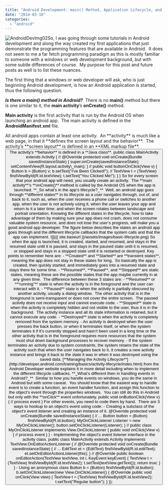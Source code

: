 ```yaml
---
title: "Android Development: main() Method, Application Lifecycle, and Event Handling"
date: "2014-03-18"
categories: 
  - "android"
---
```


![AndroidDevImg02](https://rodansotto.files.wordpress.com/2017/11/androiddevimg02.jpg?w=300)So, I was going through some tutorials in Android development and along the way created my first applications that just demonstrate the programming features that are available in Android.  It does not seem to me a far fetch programming paradigm as this is mostly familiar to someone with a windows or web development background, but with some subtle differences of course.  My purpose for this post and future posts as well is to list these nuances.

The first thing that a windows or web developer will ask, who is just beginning Android development, is how an Android application is started, thus the following question.

_**Is there a main() method in Android?**_  There is no **main()** method but there is one similar to it, the **main activity**’s **onCreate()** method.

**Main activity** is the first activity that is run by the Android OS when launching an android app.  The main activity is defined in the **AndroidManifest.xml** file.

<?xml version\="1.0" encoding\="utf-8"?\>
<manifest xmlns:android\="http://schemas.android.com/apk/res/android"
    package\="com.example.app" \>

    <application
        android:allowBackup\="true"
        android:icon\="@drawable/ic\_launcher"
        android:label\="@string/app\_name"
        android:theme\="@style/AppTheme" \>
        <activity
            android:name\="com.example.app.MainActivity"
            android:label\="@string/app\_name" \>
            <intent-filter\>
                <action android:name\="android.intent.action.MAIN" />

                <category android:name\="android.intent.category.LAUNCHER" />
            </intent-filter\>
        </activity\>
    </application\>

</manifest\>

All android apps contain at least one activity.  An **activity** is much like a web page, in that it **defines the screen layout and the behavior**.  The activity’s **screen layout** is defined in an **XML markup file**.

<RelativeLayout xmlns:android\="http://schemas.android.com/apk/res/android"
    xmlns:tools\="http://schemas.android.com/tools"
    android:layout\_width\="match\_parent"
    android:layout\_height\="match\_parent"
    android:paddingLeft\="@dimen/activity\_horizontal\_margin"
    android:paddingRight\="@dimen/activity\_horizontal\_margin"
    android:paddingTop\="@dimen/activity\_vertical\_margin"
    android:paddingBottom\="@dimen/activity\_vertical\_margin"
    tools:context\="com.example.app.MainActivity"\>

    <Button
        android:layout\_width\="wrap\_content"
        android:layout\_height\="wrap\_content"
        android:text\="Click me!!!"
        android:id\="@+id/button"
        android:layout\_marginTop\="30dp"
        android:onClick\="buttonOnClick"
        android:layout\_alignParentTop\="true"
        android:layout\_centerHorizontal\="true" />

    <TextView
        android:layout\_width\="wrap\_content"
        android:layout\_height\="wrap\_content"
        android:textAppearance\="?android:attr/textAppearanceLarge"
        android:text\="No text..."
        android:id\="@+id/textView"
        android:layout\_below\="@+id/button"
        android:layout\_centerHorizontal\="true"
        android:layout\_marginTop\="22dp" />
</RelativeLayout\>

The activity’s **behavior** is defined in a **Java class**.

public class MainActivity extends Activity {
    //
    @Override
    protected void onCreate(Bundle savedInstanceState) {
        super.onCreate(savedInstanceState);
        setContentView(R.layout.activity\_main);
    }
    //
    public void buttonOnClick(View v) {
        Button b = (Button) v;
        b.setText("I've Been Clicked!");
        //
        TextView t = (TextView) findViewById(R.id.textView);
        t.setText("You Clicked Me!");
    }
}

So for every screen that your android app will need, you usually create an activity.  The **main activity**’s **onCreate()** method is called by the Android OS when the app is launched.

**_So what’s in the app’s lifecycle?_**  Well, an android app goes through **different states** in its lifecycle as a user navigates through, out of, and back to it, such as, when the user receives a phone call or switches to another app, when the user is not actively using it, when the user leaves your app and return to it a later time; and when the screen rotates between landscape and portrait orientation.

Knowing the different states in the lifecycle, how to take advantage of them by making sure your app does not crash, does not consume valuable system resource, and does not lose the user’s progress, will make you a good android app developer.

The figure below describes the states an android app goes through and the different lifecycle callbacks that the system calls and that the app can implement.

![]({{ site.baseurl }}/assets/images/basic-lifecycle.png)



So when the app is launched, it is created, started, and resumed, and stays in the resumed state until it is paused, and stays in the paused state until it is resumed, or stopped and stays in a stopped state until it is restarted or destroyed.

Key points to remember here are:

- **Created** and **Started** are **transient states**, meaning the app does not stay in these states for long.  So basically the app is created, then quickly started, and immediately goes into a resumed state and stays there for some time.
- **Resumed**, **Paused**, and **Stopped** are static states, meaning these are the possible states that the app maybe currently in at any given time.  The difference between these 3 states are:
    - **Resumed** or **“running”** state is when the activity is in the foreground and the user can interact with it.
    - **Paused** state is when the activity is partially obscured by another activity, usually a dialog window.  The other activity that is in the foreground is semi-transparent or does not cover the entire screen.  The paused activity does not receive input and cannot execute code.
    - **Stopped** state is when the activity is completely hidden and not visible to the user, thus it is in the background.  The activity instance and all its state information is retained, but it cannot execute any code.
- **Destroyed** state is when the activity is completely removed from the system memory.
- An activity is destroyed when the user presses the back button, or when it terminates itself, or when the system terminates it if it’s currently stopped and hasn’t been used in a long time or the other activity that is in the foreground requires more resources that the system must shut down background processes to recover memory.
- If the system terminates an activity due to system constraints, the system retains the state of the activity such that when the user navigates back to it, it creates a new activity instance and brings it back to the state it was in when it was destroyed using the saved data.

[**Managing the Activity Lifecycle**](http://developer.android.com/training/basics/activity-lifecycle/index.html) from the Android Developer website explains it in more detail including when to implement the different lifecycle callbacks.

**_What’s different then in handling events in Android?_**  Similar to how you handle events on windows, you do the same in Android but with some caveat.  You should know that the easiest way to handle event is to create a function, an event handler function, and assign this function to the object’s event through the properties windows.  You can still do this in Android but only with the **onClick** event unfortunately.

public void onButtonClick(View v) {
    // process event
}

For other events, you need to code them by hand.  There are 3 ways to hookup to an object’s event using code:

- Creating a subclass of the object’s event listener and creating an instance of it.

@Override
protected void onCreate(Bundle savedInstanceState) {
    // ...
    Button button = (Button) findViewById(R.id.button);
    MyOnClickListener Listener = new MyOnClickListener();
    button.setOnClickListener(Listener);
}
//
public class MyOnClickListener 
        implements View.OnClickListener { 
    public void onClick(View v) {
        // process event
    }
}

- Implementing the object’s event listener interface in the activity class.

public class MainActivity extends Activity
        implements TextView.OnEditorActionListener {
    //
    @Override
    protected void onCreate(Bundle savedInstanceState) {
        // ...
        EditText et = (EditText) findViewById(R.id.editText);
        et.setOnEditorActionListener(this);
    }
    //
    @Override
    public boolean onEditorAction(TextView textView, int i, KeyEvent keyEvent) {
        TextView t = (TextView) findViewById(R.id.textView2);
        t.setText(textView.getText());
        return true;
    }
}

- Using an anonymous class

Button b = (Button) findViewById(R.id.button);
b.setOnClickListener(new View.OnClickListener() {
    @Override
    public void onClick(View view) {
        TextView t = (TextView) findViewById(R.id.textView2);
        t.setText("Regular button");
    }
});
